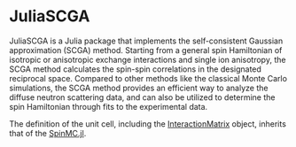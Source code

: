 # JuliaSCGA
JuliaSCGA is a Julia package that implements the self-consistent Gaussian approximation (SCGA) method. Starting from a general spin Hamiltonian of isotropic or anisotropic exchange interactions and single ion anisotropy, the SCGA method calculates the spin-spin correlations in the designated reciprocal space. Compared to other methods like the classical Monte Carlo simulations, the SCGA method provides an efficient way to analyze the diffuse neutron scattering data, and can also be utilized to determine the spin Hamiltonian through fits to the experimental data.

The definition of the unit cell, including the [InteractionMatrix](src/InteractionMatrix.jl) object, inherits that of the [SpinMC.jl](https://github.com/fbuessen/SpinMC.jl).

